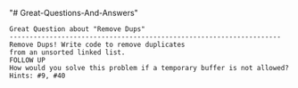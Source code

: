 "# Great-Questions-And-Answers" 

    Great Question about "Remove Dups"
    --------------------------------------------------------------------
    Remove Dups! Write code to remove duplicates
    from an unsorted linked list.
    FOLLOW UP
    How would you solve this problem if a temporary buffer is not allowed?
    Hints: #9, #40